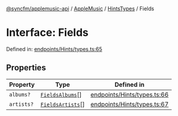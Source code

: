 [@syncfm/applemusic-api](../../../../../../globals.md) / [AppleMusic](../../../index.md) / [HintsTypes](../index.md) / Fields

# Interface: Fields

Defined in: [endpoints/Hints/types.ts:65](https://github.com/sync-fm/applemusic-api/blob/9471caba6a6b5bc92263ffc6e5d9c04672ec1f7f/src/endpoints/Hints/types.ts#L65)

## Properties

| Property | Type | Defined in |
| ------ | ------ | ------ |
| <a id="albums"></a> `albums?` | [`FieldsAlbums`](../enumerations/FieldsAlbums.md)[] | [endpoints/Hints/types.ts:66](https://github.com/sync-fm/applemusic-api/blob/9471caba6a6b5bc92263ffc6e5d9c04672ec1f7f/src/endpoints/Hints/types.ts#L66) |
| <a id="artists"></a> `artists?` | [`FieldsArtists`](../enumerations/FieldsArtists.md)[] | [endpoints/Hints/types.ts:67](https://github.com/sync-fm/applemusic-api/blob/9471caba6a6b5bc92263ffc6e5d9c04672ec1f7f/src/endpoints/Hints/types.ts#L67) |
